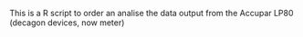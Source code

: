This is a R script to order an analise the data output from the Accupar LP80 (decagon devices, now meter)
